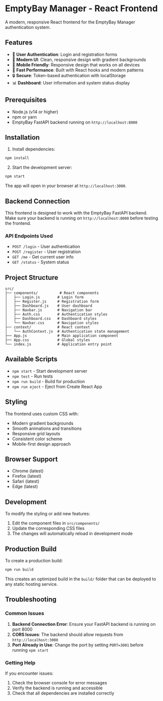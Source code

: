 # EmptyBay Manager - React Frontend

A modern, responsive React frontend for the EmptyBay Manager authentication system.

## Features

- 🔐 **User Authentication**: Login and registration forms
- 🎨 **Modern UI**: Clean, responsive design with gradient backgrounds
- 📱 **Mobile Friendly**: Responsive design that works on all devices
- 🚀 **Fast Performance**: Built with React hooks and modern patterns
- 🔒 **Secure**: Token-based authentication with localStorage
- 📊 **Dashboard**: User information and system status display

## Prerequisites

- Node.js (v14 or higher)
- npm or yarn
- EmptyBay FastAPI backend running on `http://localhost:8000`

## Installation

1. Install dependencies:
```bash
npm install
```

2. Start the development server:
```bash
npm start
```

The app will open in your browser at `http://localhost:3000`.

## Backend Connection

This frontend is designed to work with the EmptyBay FastAPI backend. Make sure your backend is running on `http://localhost:8000` before testing the frontend.

### API Endpoints Used

- `POST /login` - User authentication
- `POST /register` - User registration  
- `GET /me` - Get current user info
- `GET /status` - System status

## Project Structure

```
src/
├── components/          # React components
│   ├── Login.js        # Login form
│   ├── Register.js     # Registration form
│   ├── Dashboard.js    # User dashboard
│   ├── Navbar.js       # Navigation bar
│   ├── Auth.css        # Authentication styles
│   ├── Dashboard.css   # Dashboard styles
│   └── Navbar.css      # Navigation styles
├── context/            # React context
│   └── AuthContext.js  # Authentication state management
├── App.js              # Main application component
├── App.css             # Global styles
└── index.js            # Application entry point
```

## Available Scripts

- `npm start` - Start development server
- `npm test` - Run tests
- `npm run build` - Build for production
- `npm run eject` - Eject from Create React App

## Styling

The frontend uses custom CSS with:
- Modern gradient backgrounds
- Smooth animations and transitions
- Responsive grid layouts
- Consistent color scheme
- Mobile-first design approach

## Browser Support

- Chrome (latest)
- Firefox (latest)
- Safari (latest)
- Edge (latest)

## Development

To modify the styling or add new features:

1. Edit the component files in `src/components/`
2. Update the corresponding CSS files
3. The changes will automatically reload in development mode

## Production Build

To create a production build:

```bash
npm run build
```

This creates an optimized build in the `build/` folder that can be deployed to any static hosting service.

## Troubleshooting

### Common Issues

1. **Backend Connection Error**: Ensure your FastAPI backend is running on port 8000
2. **CORS Issues**: The backend should allow requests from `http://localhost:3000`
3. **Port Already in Use**: Change the port by setting `PORT=3001` before running `npm start`

### Getting Help

If you encounter issues:
1. Check the browser console for error messages
2. Verify the backend is running and accessible
3. Check that all dependencies are installed correctly
